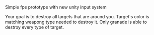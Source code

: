 Simple fps prototype with new unity input system

Your goal is to destroy all targets that are around you. Target's color is matching weapong type needed to destroy it. Only granade is able to destroy every type of target.
